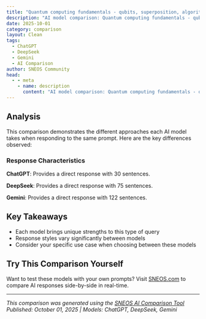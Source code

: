 ```yaml
---
title: "Quantum computing fundamentals - qubits, superposition, algorithms"
description: "AI model comparison: Quantum computing fundamentals - qubits, superposition, algorithms..."
date: 2025-10-01
category: comparison
layout: Clean
tags:
  - ChatGPT
  - DeepSeek
  - Gemini
  - AI Comparison
author: SNEOS Community
head:
  - - meta
    - name: description
      content: "AI model comparison: Quantum computing fundamentals - qubits, superposition, algorithms..."
---
```


<ChatComparison
  title="Quantum computing fundamentals - qubits, superposition, algorithms"
  prompt="Quantum computing fundamentals - qubits, superposition, algorithms"
  :responses='{"ChatGPT": "Certainly! Here\u0027s an overview of some fundamental concepts in quantum computing, including qubits, superposition, and key algorithms:\n\n### 1. Qubits (Quantum Bits)\n- **Definition:** The basic unit of quantum information, analogous to classical bits but with quantum properties.\n- **Classical bit:** Can be either 0 or 1.\n- **Qubit:** Can be in a state |0\u27E9, |1\u27E9, or any quantum superposition of these states.\n- **State representation:** A qubit state |\u03C8\u27E9 can be written as:\n \\[\n |\\psi\\rangle = \\alpha|0\\rangle \u002B \\beta|1\\rangle\n \\]\n where \\(\\alpha\\) and \\(\\beta\\) are complex numbers called probability amplitudes, and \\(|\\alpha|^2 \u002B |\\beta|^2 = 1\\) to satisfy normalization.\n- **Physical realizations:** Qubits can be implemented using trapped ions, superconducting circuits, photons, quantum dots, etc.\n\n### 2. Superposition\n- **Concept:** Unlike classical bits, qubits can exist in a combination (superposition) of states simultaneously.\n- **Implication:** A qubit doesn\u0027t just represent 0 or 1; it can represent both at the same time, enabling quantum computers to process many possibilities simultaneously.\n- **Measurement:** When measured, a qubit collapses to either |0\u27E9 or |1\u27E9, with probabilities \\(|\\alpha|^2\\) and \\(|\\beta|^2\\), respectively.\n\n### 3. Entanglement (Related Concept)\n- While not explicitly asked, it\u0027s closely related:\n- **Definition:** A quantum correlation between qubits such that the state of one qubit depends on the state of another, no matter the distance.\n- **Importance:** Enables quantum algorithms to perform tasks beyond classical means.\n\n### 4. Quantum Algorithms\nQuantum algorithms leverage superposition and entanglement to solve specific problems more efficiently than classical algorithms. Key examples include:\n\n- **Grover\u2019s Algorithm** \n - Used for unstructured database search. \n - Provides a quadratic speedup: searches an unsorted database of N entries in O(\u221AN) time instead of O(N).\n\n- **Shor\u2019s Algorithm** \n - Efficient factoring of large integers, crucial for cryptanalysis (breaking RSA encryption). \n - Runs in polynomial time versus exponential time for best-known classical algorithms.\n\n- **Quantum Fourier Transform (QFT)** \n - A quantum analogue of the discrete Fourier transform with exponential speedup. \n - Central component of Shor\u2019s algorithm.\n\n- **Deutsch-Jozsa Algorithm** \n - Determines if a function is constant or balanced with a single evaluation, demonstrating quantum advantage.\n\n### 5. Other Important Concepts\n- **Quantum Gates:** Operations that manipulate qubits (e.g., Hadamard gate creates superposition, CNOT entangles qubits).\n- **Measurement:** Observing qubits collapses their superposition into classical outcomes.\n- **No-Cloning Theorem:** It\u2019s impossible to create an identical copy of an arbitrary unknown quantum state.\n\n---\n\nIf you want, I can provide deeper explanations, mathematical details, or information on specific quantum computing platforms and programming languages (like Qiskit or Cirq).", "DeepSeek": "Of course. This is an excellent and foundational topic. Let\u0027s break down Quantum Computing fundamentals into digestible parts.\n\n### 1. The Qubit: The Basic Unit of Quantum Information\n\n**Classical Bit:**\n* Can be either a **0** or a **1**. It\u0027s a definitive state, like a simple light switch (on/off).\n\n**Quantum Bit (Qubit):**\n* A qubit can be in a state of **0**, **1**, or, most importantly, **any quantum superposition of these states**.\n* Think of it not as a switch, but as a spinning globe. A classical bit can only be at the North Pole (0) or the South Pole (1). A qubit can be at *any point on the entire surface*.\n\n**How is this represented mathematically?**\nThe state of a single qubit, denoted as **|\u03C8\u27E9** (using \u0022ket\u0022 notation from quantum mechanics), is described by:\n**|\u03C8\u27E9 = \u03B1|0\u27E9 \u002B \u03B2|1\u27E9**\n\n* **|0\u27E9 and |1\u27E9** are the basis states (like the North and South Poles).\n* **\u03B1 and \u03B2** are complex numbers called **probability amplitudes**.\n* The likelihood of measuring the qubit as \u00600\u0060 is |\u03B1|\u00B2, and as \u00601\u0060 is |\u03B2|\u00B2.\n* Because these probabilities must add up to 1, we have the constraint: **|\u03B1|\u00B2 \u002B |\u03B2|\u00B2 = 1**.\n\nThis fundamental property leads directly to the next concept.\n\n---\n\n### 2. Superposition: The Power of Being in Multiple States at Once\n\n**What is it?**\nSuperposition is the ability of a quantum system to be in multiple states simultaneously. A qubit in superposition is in a combination of both |0\u27E9 and |1\u27E9 until the moment it is measured.\n\n**The \u0022Schr\u00F6dinger\u0027s Cat\u0022 Analogy:**\nThe cat in the box is both *alive and dead* until you open the box to observe it. Similarly, a qubit is in a blend of |0\u27E9 and |1\u27E9 until you measure it, at which point it **collapses** definitively to either |0\u27E9 or |1\u27E9.\n\n**Why is this powerful?**\nWhile 2 classical bits can be in one of four possible states (00, 01, 10, 11) *at a time*, 2 qubits in superposition can be in a **weighted combination of all four states at once**. With \u0060n\u0060 qubits, you can represent 2\u207F states simultaneously. This exponential scaling is the source of quantum parallelism.\n\n---\n\n### 3. Entanglement: \u0022Spooky Action at a Distance\u0022\n\n**What is it?**\nEntanglement is a profound connection between two or more qubits. The state of one qubit cannot be described independently of the state of the other(s), no matter how far apart they are.\n\n**Key Property:**\nMeasuring one entangled qubit instantly determines the state of the other. If you measure one and find it to be |0\u27E9, you know with 100% certainty its partner is |1\u27E9 (or |0\u27E9, depending on the type of entanglement).\n\n**Why is it important?**\nEntanglement is a crucial resource for quantum algorithms and quantum communication (like quantum teleportation). It allows qubits to interact in ways that are impossible for classical bits, enabling complex correlations that are essential for quantum speedups.\n\n---\n\n### 4. Key Quantum Algorithms\n\nAlgorithms leverage superposition and entanglement to solve specific problems much faster than the best-known classical algorithms.\n\n#### A. Shor\u0027s Algorithm\n* **Problem it solves:** Integer Factorization (finding the prime factors of a large number).\n* **Classical Difficulty:** Extremely hard. The security of most modern encryption (like RSA) relies on this difficulty.\n* **Quantum Advantage:** Shor\u0027s algorithm can factor large numbers in **polynomial time**, making it exponentially faster than the best classical algorithms. This is why a large-scale quantum computer would break current public-key cryptography.\n\n#### B. Grover\u0027s Algorithm\n* **Problem it solves:** Searching an unsorted database.\n* **Classical Difficulty:** On average, you have to check N/2 items in a list of N items.\n* **Quantum Advantage:** Grover\u0027s algorithm can find the item in roughly **\u221AN steps**. This provides a **quadratic speedup**, which is significant for large N. It\u0027s broadly applicable for optimization problems.\n\n#### C. Quantum Simulation\n* **Problem it solves:** Simulating quantum mechanical systems (e.g., complex molecules for drug discovery, or materials science).\n* **Classical Difficulty:** Requires an exponential amount of memory and time, making it infeasible for all but the simplest systems.\n* **Quantum Advantage:** A quantum computer can naturally simulate another quantum system. Richard Feynman famously proposed this as the core application of quantum computers. This could revolutionize chemistry and material design.\n\n---\n\n### 5. The Current State and Challenges\n\nWe are in the **Noisy Intermediate-Scale Quantum (NISQ)** era.\n\n* **Intermediate-Scale:** We have quantum processors with 50-1000\u002B qubits, but not the millions needed for most groundbreaking applications like Shor\u0027s.\n* **Noisy:** Qubits are extremely fragile. They suffer from **decoherence**, where they lose their quantum state (superposition and entanglement) due to interactions with the environment (heat, vibration, electromagnetic fields). This introduces errors.\n* **Key Challenge:** Building **fault-tolerant quantum computers** requires **quantum error correction**, which uses many physical \u0022noisy\u0022 qubits to create one stable \u0022logical\u0022 qubit. This is the major engineering and scientific hurdle to overcome.\n\n### Summary\n\n| Concept | Classical Computing Analogy | Quantum Computing Reality |\n| :--- | :--- | :--- |\n| **Bit / Qubit** | A light switch: definitely ON or OFF. | A spinning globe: can be in any superposition of ON and OFF. |\n| **Superposition** | A coin on the table: Heads or Tails. | A spinning coin: Both Heads *and* Tails until it lands. |\n| **Entanglement** | Two separate, independent coins. | Two \u0022magically\u0022 linked coins. Flipping one instantly sets the other. |\n| **Algorithms** | Solves problems step-by-step. | Leverages superposition \u0026 entanglement for massive parallelism on specific problems. |\n\nQuantum computing is not a faster version of classical computing; it\u0027s a fundamentally different way of processing information, unlocking new possibilities for solving some of the world\u0027s most complex computational problems.", "Gemini": "Okay, let\u0027s break down the fundamentals of quantum computing, focusing on qubits, superposition, and the basic idea behind quantum algorithms.\n\n**1. Qubits (Quantum Bits)**\n\n* **Classical Bits vs. Qubits:**\n * Classical computers store information as *bits*. A bit can be either 0 or 1. It\u0027s like a light switch \u2013 either on (1) or off (0).\n * Quantum computers use *qubits*. A qubit is the quantum equivalent of a bit. However, instead of just being 0 or 1, a qubit can also exist in a *superposition* of both states simultaneously.\n\n* **Superposition:**\n * This is the key difference. Think of a qubit not as a light switch, but as a dimmer switch that can be partially on and partially off *at the same time*.\n * Mathematically, a qubit\u0027s state is represented as a linear combination of the basis states |0\u27E9 and |1\u27E9:\n\n \u0060\u0060\u0060\n |\u03C8\u27E9 = \u03B1|0\u27E9 \u002B \u03B2|1\u27E9\n \u0060\u0060\u0060\n\n * |\u03C8\u27E9 represents the qubit\u0027s state. It\u0027s a vector.\n * |0\u27E9 and |1\u27E9 are the basis states, representing the classical 0 and 1. They are vectors in a two-dimensional complex vector space.\n * \u03B1 and \u03B2 are complex numbers called amplitudes. They determine the probability of measuring the qubit as 0 or 1.\n * The amplitudes must satisfy the normalization condition: |\u03B1|\u00B2 \u002B |\u03B2|\u00B2 = 1. This ensures that the probabilities add up to 1. |\u03B1|\u00B2 is the probability of measuring the qubit as 0, and |\u03B2|\u00B2 is the probability of measuring it as 1.\n\n* **Physical Realization of Qubits:**\n * Qubits can be physically realized in various ways, including:\n * **Superconducting circuits:** Tiny circuits that exhibit quantum properties when cooled to near absolute zero. This is the approach used by companies like IBM and Google.\n * **Trapped ions:** Individual ions (charged atoms) held in place by electromagnetic fields. Their internal energy levels represent the 0 and 1 states. IonQ is a prominent player in this area.\n * **Photons:** The polarization of a single photon (light particle) can represent a qubit.\n * **Topological qubits:** Based on exotic states of matter that are resistant to decoherence. Microsoft is heavily invested in this approach.\n * **Neutral atoms:** Similar to trapped ions, but use neutral atoms instead of ions.\n * **Quantum dots:** Tiny semiconductor structures that can confine electrons.\n\n* **Measurement:**\n * When you *measure* a qubit, you force it to collapse out of its superposition state and into either the |0\u27E9 or |1\u27E9 state.\n * The probability of measuring |0\u27E9 is |\u03B1|\u00B2, and the probability of measuring |1\u27E9 is |\u03B2|\u00B2.\n * This is a destructive process; once you\u0027ve measured a qubit, you\u0027ve lost its superposition information. This is a crucial point and makes quantum algorithms very different from classical ones.\n\n* **Bloch Sphere:**\n * The Bloch sphere is a geometrical representation of a single qubit\u0027s state. It\u0027s a useful way to visualize the superposition. The north pole represents |0\u27E9, the south pole represents |1\u27E9, and any point on the surface of the sphere represents a possible superposition state.\n\n**2. Superposition Example:**\n\nImagine a qubit in the state:\n\n\u0060\u0060\u0060\n|\u03C8\u27E9 = (1/\u221A2)|0\u27E9 \u002B (1/\u221A2)|1\u27E9\n\u0060\u0060\u0060\n\n* Here, \u03B1 = 1/\u221A2 and \u03B2 = 1/\u221A2.\n* |\u03B1|\u00B2 = (1/\u221A2)\u00B2 = 1/2 = 0.5, so there\u0027s a 50% chance of measuring the qubit as |0\u27E9.\n* |\u03B2|\u00B2 = (1/\u221A2)\u00B2 = 1/2 = 0.5, so there\u0027s a 50% chance of measuring the qubit as |1\u27E9.\n\n**3. Quantum Entanglement**\n\n* **Interconnected Qubits:** Entanglement is a phenomenon where two or more qubits become linked together in such a way that they share the same fate, no matter how far apart they are.\n* **Correlated Measurements:** If you measure the state of one entangled qubit, you instantly know the state of the other, even if they are separated by vast distances.\n* **No Faster-Than-Light Communication:** Entanglement *cannot* be used to send information faster than light. Measuring one qubit doesn\u0027t allow you to *control* the outcome of the other; you just learn about its state.\n* **Crucial for Quantum Algorithms:** Entanglement is a key resource that enables quantum algorithms to perform computations that are impossible for classical computers.\n\n**4. Quantum Gates (Quantum Logic Gates)**\n\n* **Manipulating Qubits:** Quantum gates are the building blocks of quantum circuits, just like logic gates (AND, OR, NOT) are the building blocks of classical circuits.\n* **Unitary Transformations:** Quantum gates perform operations on qubits that change their state. These operations must be *unitary*, meaning they preserve the total probability (normalization). This is essential for maintaining the quantum nature of the computation. Unitary matrices are complex square matrices whose conjugate transpose is also its inverse.\n* **Examples:**\n * **Hadamard Gate (H):** Creates superposition. If applied to a qubit in the |0\u27E9 state, it transforms it into the (1/\u221A2)|0\u27E9 \u002B (1/\u221A2)|1\u27E9 state (equal superposition).\n * **Pauli Gates (X, Y, Z):** Act like rotations on the Bloch sphere. X is like a classical NOT gate.\n * **CNOT Gate (Controlled-NOT):** Operates on two qubits: a control qubit and a target qubit. If the control qubit is |1\u27E9, it flips the target qubit (0 becomes 1, 1 becomes 0). If the control qubit is |0\u27E9, the target qubit is unchanged. This is a crucial gate for creating entanglement.\n * **Phase Gates (S, T):** Apply a phase shift to the qubit\u0027s state.\n\n**5. Quantum Algorithms**\n\n* **Algorithms Designed for Quantum Computers:** Quantum algorithms are algorithms that are specifically designed to run on quantum computers. They exploit quantum phenomena like superposition and entanglement to solve certain problems much faster than classical algorithms.\n* **Key Ideas:**\n * **Superposition to Explore Many Possibilities:** Use superposition to explore many potential solutions simultaneously.\n * **Interference to Amplify Correct Answers:** Design the algorithm so that the amplitudes of the correct solutions constructively interfere (add up), while the amplitudes of the incorrect solutions destructively interfere (cancel out). This increases the probability of measuring a correct answer.\n* **Famous Quantum Algorithms:**\n * **Shor\u0027s Algorithm:** Factoring large numbers exponentially faster than the best-known classical algorithm. This has major implications for cryptography, as many widely used encryption algorithms rely on the difficulty of factoring.\n * **Grover\u0027s Algorithm:** Searching an unsorted database quadratically faster than the best-known classical algorithm.\n * **Quantum Simulation:** Simulating quantum systems (e.g., molecules, materials) with much higher accuracy than classical computers. This has applications in drug discovery, materials science, and fundamental physics.\n * **Quantum Machine Learning:** Using quantum algorithms to speed up machine learning tasks.\n * **Quantum Optimization:** Using quantum algorithms to find optimal solutions to complex optimization problems.\n\n* **General Structure of a Quantum Algorithm (Simplified):**\n\n 1. **Initialization:** Prepare the qubits in a specific initial state (usually |0\u27E9).\n 2. **Superposition:** Create a superposition of all possible states. Often done using Hadamard gates.\n 3. **Quantum Computation:** Apply a sequence of quantum gates to manipulate the qubits and perform the computation. This is where the algorithm\u0027s logic is implemented.\n 4. **Interference:** Design the gates to cause constructive interference for the correct solutions and destructive interference for the incorrect solutions.\n 5. **Measurement:** Measure the qubits. The result is a classical bit string, which is hopefully the solution to the problem. Since the measurement is probabilistic, you may need to repeat the computation multiple times to get the correct answer with high confidence.\n\n**6. Quantum Circuit Model**\n\n* Visual Representation of Quantum Algorithms\n* A series of quantum gates acting on qubits\n* Read from left to right, just like classical circuit diagrams\n\n**7. Decoherence**\n\n* **A Major Challenge:** Decoherence is the loss of quantum information due to interactions with the environment. It\u0027s like the \u0022dimmer switch\u0022 wobbling back to being fully on or fully off.\n* **Fragile Superposition:** Qubits are very sensitive to noise, such as heat, electromagnetic radiation, and vibrations. These interactions cause the superposition to collapse prematurely, leading to errors in the computation.\n* **Error Correction:** Quantum error correction techniques are being developed to mitigate the effects of decoherence. These techniques involve encoding the quantum information in a redundant way so that errors can be detected and corrected.\n* **Scalability and Fault Tolerance:** Building large-scale, fault-tolerant quantum computers is a major engineering challenge. It requires developing qubits with long coherence times (the time they can maintain superposition) and implementing robust error correction schemes.\n\n**8. Programming Languages and Frameworks**\n\n* **Qiskit (IBM):** A Python-based open-source framework for quantum computing. Allows you to design and simulate quantum circuits, and run them on real IBM quantum hardware.\n* **Cirq (Google):** Another Python-based framework for quantum computing.\n* **PennyLane (Xanadu):** Focuses on differentiable quantum programming, bridging quantum computing with machine learning.\n* **Q# (Microsoft):** A domain-specific programming language for quantum computing that is integrated with the .NET framework.\n\n**In Summary:**\n\n* **Qubits:** Quantum bits that can exist in superposition.\n* **Superposition:** A qubit can be in a combination of 0 and 1 simultaneously.\n* **Entanglement:** Two or more qubits become linked together and share the same fate.\n* **Quantum Gates:** Manipulate qubits and perform unitary transformations.\n* **Quantum Algorithms:** Designed to exploit quantum phenomena to solve specific problems faster than classical algorithms.\n* **Decoherence:** The loss of quantum information due to environmental noise.\n* **Error Correction:** Techniques to mitigate the effects of decoherence.\n\nQuantum computing is a rapidly developing field, and it\u0027s still in its early stages. However, it has the potential to revolutionize many areas of science and technology. This explanation provides a fundamental overview of the core concepts. Remember to delve deeper into specific topics for a more complete understanding. Good luck!\n"}' 
  published-date="11:29"
/>

## Analysis

This comparison demonstrates the different approaches each AI model takes when responding to the same prompt. Here are the key differences observed:

### Response Characteristics

**ChatGPT**: Provides a direct response with 30 sentences. 

**DeepSeek**: Provides a direct response with 75 sentences. 

**Gemini**: Provides a direct response with 122 sentences. 

## Key Takeaways

- Each model brings unique strengths to this type of query
- Response styles vary significantly between models
- Consider your specific use case when choosing between these models

## Try This Comparison Yourself

Want to test these models with your own prompts? Visit [SNEOS.com](https://sneos.com) to compare AI responses side-by-side in real-time.

---

*This comparison was generated using the [SNEOS AI Comparison Tool](https://sneos.com)*
*Published: October 01, 2025 | Models: ChatGPT, DeepSeek, Gemini*
